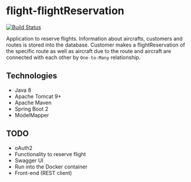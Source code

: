 # flight-flightReservation
[![Build Status](https://travis-ci.com/sergeivisotsky/flight-flightReservation.svg?branch=master)](https://travis-ci.com/sergeivisotsky/flight-flightReservation)

Application to reserve flights.
Information about aircrafts, customers and routes is stored into the database.
Customer makes a flightReservation of the specific route as well as aircraft due to the route and aircraft are connected with each other by `One-to-Many` relationship.

## Technologies
* Java 8
* Apache Tomcat 9+
* Apache Maven
* Spring Boot 2
* ModelMapper

## TODO 
* oAuth2
* Functionality to reserve flight
* Swagger UI
* Run into the Docker container
* Front-end (REST client)